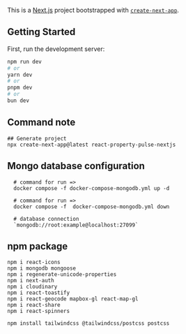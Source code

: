 This is a [Next.js](https://nextjs.org) project bootstrapped with [`create-next-app`](https://github.com/vercel/next.js/tree/canary/packages/create-next-app).

## Getting Started

First, run the development server:

```bash
npm run dev
# or
yarn dev
# or
pnpm dev
# or
bun dev
```

## Command note
```shell
## Generate project
npx create-next-app@latest react-property-pulse-nextjs
```

## Mongo database configuration

```shell
  # command for run => 
  docker compose -f docker-compose-mongodb.yml up -d

  # command for run => 
  docker compose -f  docker-compose-mongodb.yml down

  # database connection
  `mongodb://root:example@localhost:27099`
```

## npm package
```shell
npm i react-icons
npm i mongodb mongoose
npm i regenerate-unicode-properties
npm i next-auth
npm i cloudinary
npm i react-toastify
npm i react-geocode mapbox-gl react-map-gl
npm i react-share
npm i react-spinners

npm install tailwindcss @tailwindcss/postcss postcss
```


